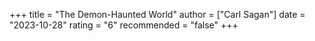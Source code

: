 +++
title = "The Demon-Haunted World"
author = ["Carl Sagan"]
date = "2023-10-28"
rating = "6"
recommended = "false"
+++
